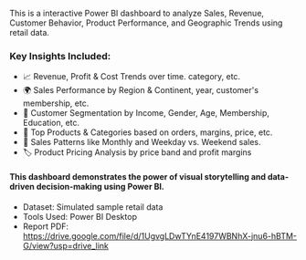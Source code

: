 This is a interactive Power BI dashboard to analyze Sales, Revenue, Customer Behavior, Product Performance, and Geographic Trends using retail data.

### Key Insights Included:

- 📈 Revenue, Profit & Cost Trends over time. category, etc. 
- 🌍 Sales Performance by Region & Continent, year, customer's membership, etc. 
- 👥 Customer Segmentation by Income, Gender, Age, Membership, Education, etc. 
- 🛒 Top Products & Categories based on orders, margins, price, etc. 
- 📆 Sales Patterns like Monthly and Weekday vs. Weekend sales. 
- 🏷️ Product Pricing Analysis by price band and profit margins

#### This dashboard demonstrates the power of visual storytelling and data-driven decision-making using Power BI.

- Dataset: Simulated sample retail data
- Tools Used: Power BI Desktop
- Report PDF: https://drive.google.com/file/d/1UgvgLDwTYnE4197WBNhX-jnu6-hBTM-G/view?usp=drive_link
